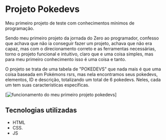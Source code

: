 # Projeto Pokedevs
Meu primeiro projeto de teste com conhecimentos mínimos de programação.

Sendo meu primeiro projeto da jornada do Zero ao programador, confesso que achava que não ia conseguir fazer um projeto, achava que não era capaz, mas com o direcionamento correto e as ferramentas necessárias, torno o projeto funcional e intuitivo, claro que e uma coisa simples, mas para meu primeiro conhecimento isso é uma coisa e tanto.

O projeto se trata de uma tabela de "POKEDEVS" que nada mais é que uma coisa baseada em Pokémons rsrs, mas nela encontramos seus pokedevs, elementos, ID e descrição, totalizando um total de 6 pokedevs. Neles, cada um tem suas características específicas.

[<img src="./animacao-pokedev.gif" alt="funcionamento do meu primeiro projeto pokedevs">]

## Tecnologias utilizadas
- HTML
- CSS.
- JS
